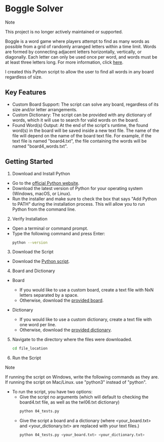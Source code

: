 # Boggle Solver

>[!NOTE]
>This project is no longer actively maintained or supported.

Boggle is a word game where players attempt to find as many words as possible from a grid of randomly 
arranged letters within a time limit. Words are formed by connecting adjacent letters horizontally, 
vertically, or diagonally. Each letter can only be used once per word, and words must be at least 
three letters long. For more information, click [here](https://en.wikipedia.org/wiki/Boggle).

I created this Python script to allow the user to find all words in any board regardless of size.

## Key Features
- Custom Board Support: The script can solve any board, regardless of its size and/or letter arrangements.
- Custom Dictionary: The script can be provided with any dictionary of words, which it will use to
  search for valid words on the board.
- Found Word(s) Output: At the end of the script's runtime, the found word(s) in the board will be saved
  inside a new text file. The name of the file will depend on the name of the board text file. For example,
  if the text file is named "board4.txt", the file containing the words will be named "board4_words.txt". 

## Getting Started
1. Download and Install Python
- Go to the [official Python website](https://www.python.org/downloads/).
- Download the latest version of Python for your operating system (Windows, macOS, or Linux).
- Run the installer and make sure to check the box that says "Add Python to PATH" during the installation
  process. This will allow you to run Python from the command line.

2. Verify Installation
- Open a terminal or command prompt.
- Type the following command and press Enter:
  ```sh
  python --version
  ```

3. Download the Script
- Download the [Python script](https://github.com/APC6021/Boggle-Solver/blob/main/04_tests.py).

4. Board and Dictionary
- Board
  - If you would like to use a custom board, create a text file with NxN letters separated by a space.
  - Otherwise, download the [provided board](https://github.com/APC6021/Boggle-Solver/blob/main/board4.txt).

- Dictionary
  - If you would like to use a custom dictionary, create a text file with one word per line.
  - Otherwise, download the [provided dictionary](https://github.com/APC6021/Boggle-Solver/blob/main/twl06.txt).

5. Navigate to the directory where the files were downloaded.
    ```sh
    cd file_location
    ```

6. Run the Script
  >[!NOTE]
  > If running the script on Windows, write the following commands as they are.\
  > If running the script on Mac/Linux. use "python3" instead of "python".

- To run the script, you have two options:
  - Give the script no arguments (which will default to checking the board4.txt file, as well as the twl06.txt dictionary)
    ```sh
    python 04_tests.py
    ```
  - Give the script a board and a dictionary (where <your_board.txt> and <your_dictionary.txt> are replaced with your text files.)
    ```sh
    python 04_tests.py <your_board.txt> <your_dictionary.txt>
    ```
